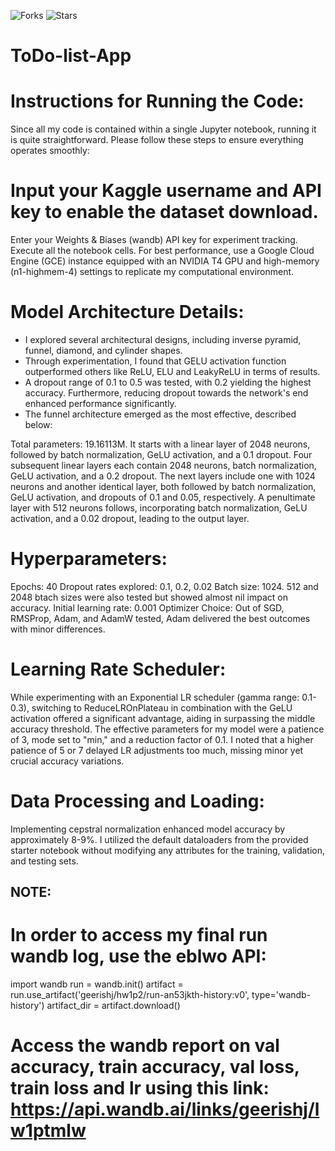 ![Forks](https://img.shields.io/badge/forks-44-blue)
![Stars](https://img.shields.io/badge/stars-13-yellow)
# ToDo-list-App

# Instructions for Running the Code:
Since all my code is contained within a single Jupyter notebook, running it is quite straightforward. 
Please follow these steps to ensure everything operates smoothly:

# Input your Kaggle username and API key to enable the dataset download.
Enter your Weights & Biases (wandb) API key for experiment tracking.
Execute all the notebook cells. For best performance, use a Google Cloud Engine (GCE) instance equipped with an NVIDIA T4 GPU and high-memory (n1-highmem-4) settings to replicate my computational environment.

# Model Architecture Details:
- I explored several architectural designs, including inverse pyramid, funnel, diamond, and cylinder shapes.
- Through experimentation, I found that GELU activation function outperformed others like ReLU, ELU and LeakyReLU in terms of results.
- A dropout range of 0.1 to 0.5 was tested, with 0.2 yielding the highest accuracy. Furthermore, reducing dropout towards the network's end enhanced performance significantly.
- The funnel architecture emerged as the most effective, described below:

Total parameters: 19.16113M.
It starts with a linear layer of 2048 neurons, followed by batch normalization, GeLU activation, and a 0.1 dropout.
Four subsequent linear layers each contain 2048 neurons, batch normalization, GeLU activation, and a 0.2 dropout.
The next layers include one with 1024 neurons and another identical layer, both followed by batch normalization, GeLU activation, and dropouts of 0.1 and 0.05, respectively.
A penultimate layer with 512 neurons follows, incorporating batch normalization, GeLU activation, and a 0.02 dropout, leading to the output layer.

# Hyperparameters:

Epochs: 40
Dropout rates explored: 0.1, 0.2, 0.02
Batch size: 1024. 512 and 2048 btach sizes were also tested but showed almost nil impact on accuracy.
Initial learning rate: 0.001
Optimizer Choice:
Out of SGD, RMSProp, Adam, and AdamW tested, Adam delivered the best outcomes with minor differences. 

# Learning Rate Scheduler:
While experimenting with an Exponential LR scheduler (gamma range: 0.1-0.3), switching to ReduceLROnPlateau in combination with the GeLU activation offered a significant advantage, aiding in surpassing the middle accuracy threshold. The effective parameters for my model were a patience of 3, mode set to "min," and a reduction factor of 0.1. I noted that a higher patience of 5 or 7 delayed LR adjustments too much, missing minor yet crucial accuracy variations.

# Data Processing and Loading:

Implementing cepstral normalization enhanced model accuracy by approximately 8-9%.
I utilized the default dataloaders from the provided starter notebook without modifying any attributes for the training, validation, and testing sets.

## NOTE: 

# In order to access my final run wandb log, use the eblwo API:
import wandb
run = wandb.init()
artifact = run.use_artifact('geerishj/hw1p2/run-an53jkth-history:v0', type='wandb-history')
artifact_dir = artifact.download()

# Access the wandb report on val accuracy, train accuracy, val loss, train loss and lr using this link: https://api.wandb.ai/links/geerishj/lw1ptmlw 

